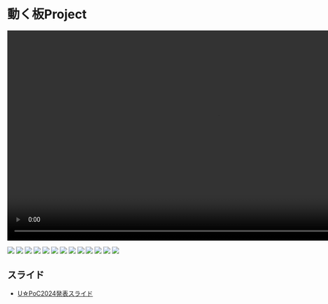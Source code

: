 # 動く板Project

<div><video controls src="demo.mp4" muted="false" style="width: 100vw;"></video></div>

![](./slide/スライド1.jpeg)
![](./slide/スライド2.jpeg)
![](./slide/スライド3.jpeg)
![](./slide/スライド4.jpeg)
![](./slide/スライド5.jpeg)
![](./slide/スライド6.jpeg)
![](./slide/スライド7.jpeg)
![](./slide/スライド8.jpeg)
![](./slide/スライド9.jpeg)
![](./slide/スライド10.jpeg)
![](./slide/スライド11.jpeg)
![](./slide/スライド12.jpeg)
![](./slide/スライド13.jpeg)

## スライド
- [U☆PoC2024発表スライド](./slide.pdf)